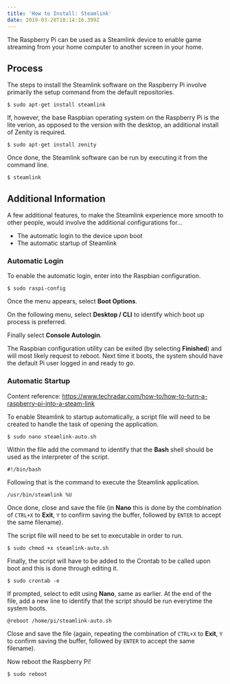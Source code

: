 ```yaml
---
title: 'How to Install: Steamlink'
date: 2019-03-28T18:14:16.399Z
---
```

The Raspberry Pi can be used as a Steamlink device to enable game streaming from your home computer to another screen in your home.

## Process

The steps to install the Steamlink software on the Raspberry Pi involve primarily the setup command from the default repositories.

```
$ sudo apt-get install steamlink
```

If, however, the base Raspbian operating system on the Raspberry Pi is the lite verion, as opposed to the version with the desktop, an additional install of Zenity is required.

```
$ sudo apt-get install zenity
```

Once done, the Steamlink software can be run by executing it from the command line.

```
$ steamlink
```

## Additional Information

A few additional features, to make the Steamlink experience more smooth to other people, would involve the additional configurations for...

* The automatic login to the device upon boot
* The automatic startup of Steamlink

### Automatic Login

To enable the automatic login, enter into the Raspbian configuration.

```
$ sudo raspi-config
```

Once the menu appears, select **Boot Options**.

On the following menu, select **Desktop / CLI** to identify which boot up process is preferred.

Finally select **Console Autologin**.

The Raspbian configuration utility can be exited (by selecting **Finished**) and will most likely request to reboot.  Next time it boots, the system should have the default Pi user logged in and ready to go.

### Automatic Startup

Content reference: <https://www.techradar.com/how-to/how-to-turn-a-raspberry-pi-into-a-steam-link>

To enable Steamlink to startup automatically, a script file will need to be created to handle the task of opening the application.

```
$ sudo nano steamlink-auto.sh
```

Within the file add the command to identify that the **Bash** shell should be used as the interpreter of the script.

```
#!/bin/bash
```

Following that is the command to execute the Steamlink application.

```
/usr/bin/steamlink %U
```

Once done, close and save the file (in **Nano** this is done by the combination of `CTRL+X` to **Exit**, `Y` to confirm saving the buffer, followed by `ENTER` to accept the same filename).

The script file will need to be set to executable in order to run.

```
$ sudo chmod +x steamlink-auto.sh
```

Finally, the script will have to be added to the Crontab to be called upon boot and this is done through editing it.

```
$ sudo crontab -e
```

If prompted, select to edit using **Nano**, same as earlier.  At the end of the file, add a new line to identify that the script should be run everytime the system boots.

```
@reboot /home/pi/steamlink-auto.sh
```

Close and save the file (again, repeating the combination of `CTRL+X` to **Exit**, `Y` to confirm saving the buffer, followed by `ENTER` to accept the same filename).

Now reboot the Raspberry Pi!

```
$ sudo reboot
```

